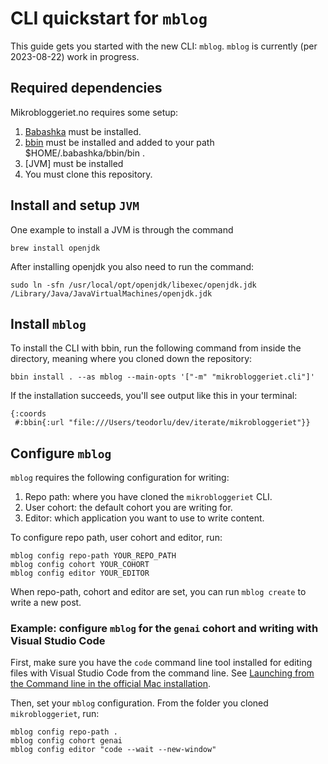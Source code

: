 # CLI quickstart for `mblog`

This guide gets you started with the new CLI: `mblog`.
`mblog` is currently (per 2023-08-22) work in progress.

## Required dependencies

Mikrobloggeriet.no requires some setup:

1. [Babashka] must be installed.
2. [bbin] must be installed and added to your path $HOME/.babashka/bbin/bin .
3. [JVM] must be installed
4. You must clone this repository.

[Babashka]: https://babashka.org/
[bbin]: https://github.com/babashka/bbin

## Install and setup `JVM`

One example to install a JVM is through the command

```shell
brew install openjdk
```

After installing openjdk you also need to run the command:

```shell
sudo ln -sfn /usr/local/opt/openjdk/libexec/openjdk.jdk /Library/Java/JavaVirtualMachines/openjdk.jdk
```

## Install `mblog`

To install the CLI with bbin, run the following command from inside the directory, meaning where you cloned down the repository:

```shell
bbin install . --as mblog --main-opts '["-m" "mikrobloggeriet.cli"]'
```

If the installation succeeds, you'll see output like this in your terminal:

```
{:coords
 #:bbin{:url "file:///Users/teodorlu/dev/iterate/mikrobloggeriet"}}
```

## Configure `mblog`

`mblog` requires the following configuration for writing:

1. Repo path: where you have cloned the `mikrobloggeriet` CLI.
2. User cohort: the default cohort you are writing for.
3. Editor: which application you want to use to write content.

To configure repo path, user cohort and editor, run:

    mblog config repo-path YOUR_REPO_PATH
    mblog config cohort YOUR_COHORT
    mblog config editor YOUR_EDITOR

When repo-path, cohort and editor are set, you can run `mblog create` to write a new post.

### Example: configure `mblog` for the `genai` cohort and writing with Visual Studio Code

First, make sure you have the `code` command line tool installed for editing files with Visual Studio Code from the command line.
See [Launching from the Command line in the official Mac installation][code-docs-setup-mac].

[code-docs-setup-mac]: https://code.visualstudio.com/docs/setup/mac

Then, set your `mblog` configuration.
From the folder you cloned `mikrobloggeriet`, run:

    mblog config repo-path .
    mblog config cohort genai
    mblog config editor "code --wait --new-window"

